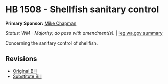 # HB 1508 - Shellfish sanitary control
**Primary Sponsor:** [Mike Chapman](/person/leg/mike.chapman.md)

*Status: WM - Majority; do pass with amendment(s).* | [leg.wa.gov summary](https://app.leg.wa.gov/billsummary?BillNumber=1508&Year=2021)

Concerning the sanitary control of shellfish.

## Revisions
* [Original Bill](1/)
* [Substitute Bill](S/)